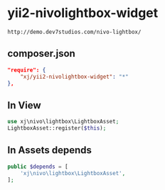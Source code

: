 # yii2-nivolightbox-widget
```
http://demo.dev7studios.com/nivo-lightbox/
```

composer.json
---------
```json
"require": {
    "xj/yii2-nivolightbox-widget": "*"
},
```

In View
---------
```php
use xj\nivo\lightbox\LightboxAsset;
LightboxAsset::register($this);
```

In Assets depends
-----------
```php
public $depends = [
    'xj\nivo\lightbox\LightboxAsset',
];
```
